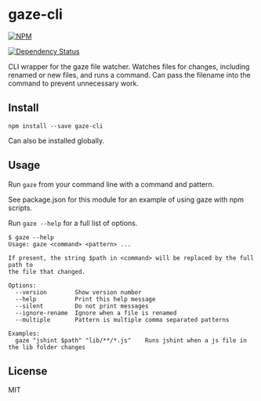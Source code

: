 gaze-cli
========

[![NPM](https://nodei.co/npm/gaze-cli.png?compact=true)](https://nodei.co/npm/gaze-cli/)

[![Dependency Status](https://david-dm.org/paulrayes/gaze-cli.svg)](https://david-dm.org/paulrayes/gaze-cli/)

CLI wrapper for the gaze file watcher. Watches files for changes, including renamed or new files, and runs a command. Can pass the filename into the command to prevent unnecessary work.

Install
-------

	npm install --save gaze-cli

Can also be installed globally.

Usage
-----

Run `gaze` from your command line with a command and pattern.

See package.json for this module for an example of using gaze with npm scripts.

Run `gaze --help` for a full list of options.

    $ gaze --help
    Usage: gaze <command> <pattern> ...

    If present, the string $path in <command> will be replaced by the full path to
    the file that changed.

    Options:
      --version        Show version number
      --help           Print this help message
      --silent         Do not print messages
      --ignore-rename  Ignore when a file is renamed
      --multiple       Pattern is multiple comma separated patterns

    Examples:
      gaze "jshint $path" "lib/**/*.js"    Runs jshint when a js file in the lib folder changes

License
-------

MIT
